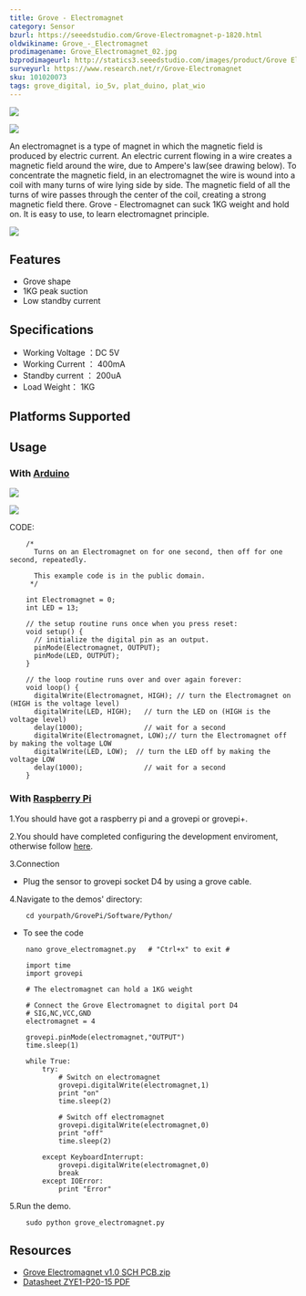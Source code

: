 ```yaml
---
title: Grove - Electromagnet
category: Sensor
bzurl: https://seeedstudio.com/Grove-Electromagnet-p-1820.html
oldwikiname: Grove_-_Electromagnet
prodimagename: Grove_Electromagnet_02.jpg
bzprodimageurl: http://statics3.seeedstudio.com/images/product/Grove Electromagnet.jpg
surveyurl: https://www.research.net/r/Grove-Electromagnet
sku: 101020073
tags: grove_digital, io_5v, plat_duino, plat_wio
---
```


![](https://raw.githubusercontent.com/SeeedDocument/Grove-Electromagnet/master/img/Grove_Electromagnet_02.jpg)

![](https://raw.githubusercontent.com/SeeedDocument/Grove-Electromagnet/master/img/Grove_Electromagnet-1.png)

An electromagnet is a type of magnet in which the magnetic field is produced by electric current. An electric current flowing in a wire creates a magnetic field around the wire, due to Ampere's law(see drawing below). To concentrate the magnetic field, in an electromagnet the wire is wound into a coil with many turns of wire lying side by side. The magnetic field of all the turns of wire passes through the center of the coil, creating a strong magnetic field there. Grove - Electromagnet can suck 1KG weight and hold on. It is easy to use, to learn electromagnet principle.

[![](https://raw.githubusercontent.com/SeeedDocument/common/master/Get_One_Now_Banner.png)](http://www.seeedstudio.com/Grove-Electromagnet-p-1820.html)

Features
--------

-   Grove shape
-   1KG peak suction
-   Low standby current

Specifications
-------------

-   Working Voltage ：DC 5V
-   Working Current ： 400mA
-   Standby current ： 200uA
-   Load Weight： 1KG

Platforms Supported
-------------------

Usage
-----

### With [Arduino](/Arduino "Arduino")

![](https://raw.githubusercontent.com/SeeedDocument/Grove-Electromagnet/master/img/Grove_Electromagnet-2.png) 

![](https://raw.githubusercontent.com/SeeedDocument/Grove-Electromagnet/master/img/Grove_Electromagnet-3.png)

CODE:

```
    /*
      Turns on an Electromagnet on for one second, then off for one second, repeatedly.

      This example code is in the public domain.
     */

    int Electromagnet = 0;
    int LED = 13;

    // the setup routine runs once when you press reset:
    void setup() {                
      // initialize the digital pin as an output.
      pinMode(Electromagnet, OUTPUT); 
      pinMode(LED, OUTPUT);   
    }

    // the loop routine runs over and over again forever:
    void loop() {
      digitalWrite(Electromagnet, HIGH); // turn the Electromagnet on (HIGH is the voltage level)
      digitalWrite(LED, HIGH);   // turn the LED on (HIGH is the voltage level)
      delay(1000);               // wait for a second
      digitalWrite(Electromagnet, LOW);// turn the Electromagnet off by making the voltage LOW
      digitalWrite(LED, LOW);  // turn the LED off by making the voltage LOW
      delay(1000);               // wait for a second
    }
```

### With [Raspberry Pi](/GrovePiPlus "GrovePi+")

1.You should have got a raspberry pi and a grovepi or grovepi+.

2.You should have completed configuring the development enviroment, otherwise follow [here](/GrovePiPlus#Introducing_the_GrovePi.2B).

3.Connection

-   Plug the sensor to grovepi socket D4 by using a grove cable.

4.Navigate to the demos' directory:
```
    cd yourpath/GrovePi/Software/Python/
```

-   To see the code

```
    nano grove_electromagnet.py   # "Ctrl+x" to exit #
```
```
    import time
    import grovepi

    # The electromagnet can hold a 1KG weight

    # Connect the Grove Electromagnet to digital port D4
    # SIG,NC,VCC,GND
    electromagnet = 4

    grovepi.pinMode(electromagnet,"OUTPUT")
    time.sleep(1)

    while True:
        try:
            # Switch on electromagnet
            grovepi.digitalWrite(electromagnet,1)
            print "on"
            time.sleep(2)

            # Switch off electromagnet
            grovepi.digitalWrite(electromagnet,0)
            print "off"
            time.sleep(2)

        except KeyboardInterrupt:
            grovepi.digitalWrite(electromagnet,0)
            break
        except IOError:
            print "Error"
```

5.Run the demo.
```
    sudo python grove_electromagnet.py
```

Resources
--------

- [Grove Electromagnet v1.0 SCH PCB.zip](https://raw.githubusercontent.com/SeeedDocument/Grove-Electromagnet/master/res/Grove_Electromagnet_v1.0_SCH_PCB.zip "File:Grove Electromagnet v1.0 SCH PCB.zip")
- [Datasheet ZYE1-P20-15 PDF](https://raw.githubusercontent.com/SeeedDocument/Grove-Electromagnet/master/res/ZYE1-P20-15.pdf)

<!-- This Markdown file was created from http://www.seeedstudio.com/wiki/Grove_-_Electromagnet -->
